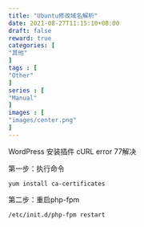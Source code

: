 ```yaml
---
title: "Ubuntu修改域名解析"
date: 2021-08-27T11:15:10+08:00
draft: false
reward: true
categories: [
"其他"
]
tags : [
"Other"
]
series : [
"Manual"
]
images : [
"images/center.png"
]
---
```


WordPress 安装插件 cURL error 77解决

第一步：执行命令

```shell
yum install ca-certificates
```



第二步：重启php-fpm



```shell
/etc/init.d/php-fpm restart
```

